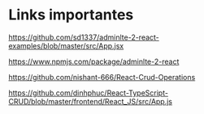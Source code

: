 # Links importantes

https://github.com/sd1337/adminlte-2-react-examples/blob/master/src/App.jsx

https://www.npmjs.com/package/adminlte-2-react

https://github.com/nishant-666/React-Crud-Operations

https://github.com/dinhphuc/React-TypeScript-CRUD/blob/master/frontend/React_JS/src/App.js